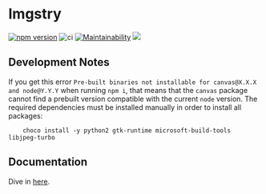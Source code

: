 
Imgstry
=======

[![npm version](https://badge.fury.io/js/imgstry.svg)](https://badge.fury.io/js/imgstry)
![ci](https://github.com/visual-cortex/imgstry/workflows/ci/badge.svg)
[![Maintainability](https://api.codeclimate.com/v1/badges/58e446d2b05ef9317064/maintainability)](https://codeclimate.com/github/visual-cortex/imgstry/maintainability)
<a href="https://codeclimate.com/github/visual-cortex/imgstry/test_coverage"><img src="https://api.codeclimate.com/v1/badges/58e446d2b05ef9317064/test_coverage" /></a>

Development Notes
-----------------

If you get this error `Pre-built binaries not installable for canvas@X.X.X and node@Y.Y.Y` when running `npm i`, that means that the `canvas` package cannot find a prebuilt version compatible with the current `node` version. The required dependencies must be installed manually in order to install all packages:

```
    choco install -y python2 gtk-runtime microsoft-build-tools libjpeg-turbo
```

Documentation
-------------

Dive in [here](docs/globals.md).
